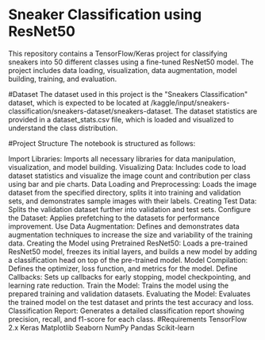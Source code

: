 # Sneaker Classification using ResNet50
This repository contains a TensorFlow/Keras project for classifying sneakers into 50 different classes using a fine-tuned ResNet50 model. The project includes data loading, visualization, data augmentation, model building, training, and evaluation.

#Dataset
The dataset used in this project is the "Sneakers Classification" dataset, which is expected to be located at /kaggle/input/sneakers-classification/sneakers-dataset/sneakers-dataset. The dataset statistics are provided in a dataset_stats.csv file, which is loaded and visualized to understand the class distribution.

#Project Structure
The notebook is structured as follows:

Import Libraries: Imports all necessary libraries for data manipulation, visualization, and model building.
Visualizing Data: Includes code to load dataset statistics and visualize the image count and contribution per class using bar and pie charts.
Data Loading and Preprocessing: Loads the image dataset from the specified directory, splits it into training and validation sets, and demonstrates sample images with their labels.
Creating Test Data: Splits the validation dataset further into validation and test sets.
Configure the Dataset: Applies prefetching to the datasets for performance improvement.
Use Data Augmentation: Defines and demonstrates data augmentation techniques to increase the size and variability of the training data.
Creating the Model using Pretrained ResNet50: Loads a pre-trained ResNet50 model, freezes its initial layers, and builds a new model by adding a classification head on top of the pre-trained model.
Model Compilation: Defines the optimizer, loss function, and metrics for the model.
Define Callbacks: Sets up callbacks for early stopping, model checkpointing, and learning rate reduction.
Train the Model: Trains the model using the prepared training and validation datasets.
Evaluating the Model: Evaluates the trained model on the test dataset and prints the test accuracy and loss.
Classification Report: Generates a detailed classification report showing precision, recall, and f1-score for each class.
#Requirements
TensorFlow 2.x
Keras
Matplotlib
Seaborn
NumPy
Pandas
Scikit-learn
